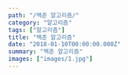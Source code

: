 ```yaml
---
path: "/백준 알고리즘/"
category: "알고리즘"
tags: ["알고리즘"]
title: "백준 알고리즘"
date: "2018-01-10T00:00:00.000Z"
summary: "백준 알고리즘"
images: ["images/1.jpg"]
---
```

